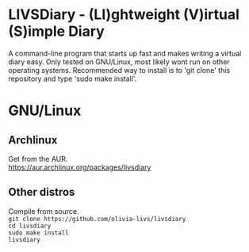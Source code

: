 # LIVSDiary - (LI)ghtweight (V)irtual (S)imple Diary
A command-line program that starts up fast and makes writing a virtual diary easy.
Only tested on GNU/Linux, most likely wont run on other operating systems.
Recommended way to install is to 'git clone' this repository and type 'sudo make install'.
# GNU/Linux
## Archlinux
Get from the AUR.<br>
https://aur.archlinux.org/packages/livsdiary
## Other distros
Compile from source.<br>
`git clone https://github.com/olivia-livs/livsdiary`<br>
`cd livsdiary`<br>
`sudo make install`<br>
`livsdiary`
